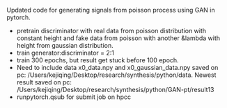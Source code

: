 Updated code for generating signals from poisson process using GAN in pytorch. 

- pretrain discriminator with real data from poisson distribution with constant height and fake data from poisson with another &lambda with height from gaussian distribution.
- train generator:discriminator = 2:1
- train 300 epochs, but result get stuck before 100 epoch.
- Need to include data x0_data.npy and x0_gaussian_data.npy saved on pc: /Users/kejiqing/Desktop/research/synthesis/python/data. Newest result saved on pc: /Users/kejiqing/Desktop/research/synthesis/python/GAN-pt/result13
- runpytorch.qsub for submit job on hpcc
